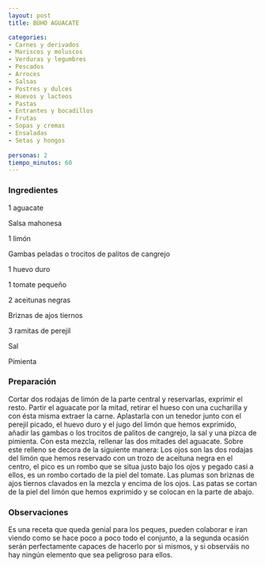 ```yaml
---
layout: post
title: BÚHO AGUACATE

categories:
- Carnes y derivados
- Mariscos y moluscos
- Verduras y legumbres
- Pescados
- Arroces
- Salsas
- Postres y dulces
- Huevos y lacteos
- Pastas
- Entrantes y bocadillos
- Frutas
- Sopas y cremas
- Ensaladas
- Setas y hongos
 
personas: 2 
tiempo_minutos: 60 
---
```

<h3>Ingredientes</h3>
1 aguacate

Salsa mahonesa

1 limón

Gambas peladas o trocitos de palitos de cangrejo

1 huevo duro

1 tomate pequeño

2 aceitunas negras

Briznas de ajos tiernos

3 ramitas de perejil

Sal

Pimienta

<h3>Preparación</h3>
Cortar dos rodajas de limón de la parte central y reservarlas, exprimir el resto. Partir el aguacate por la mitad, retirar el hueso con una cucharilla y con ésta misma extraer la carne. Aplastarla con un tenedor junto con el perejil picado, el huevo duro y el jugo del limón que hemos exprimido, añadir las gambas o los trocitos de palitos de cangrejo, la sal y una pizca de pimienta. Con esta mezcla, rellenar las dos mitades del aguacate. Sobre este relleno se decora de la siguiente manera: Los ojos son las dos rodajas del limón que hemos reservado con un trozo de aceituna negra en el centro, el pico es un rombo que se situa justo bajo los ojos y pegado casi a ellos, es un rombo cortado de la piel del tomate. Las plumas son briznas de ajos tiernos clavados en la mezcla y encima de los ojos. Las patas se cortan de la piel del limón que hemos exprimido y se colocan en la parte de abajo.

<h3>Observaciones</h3>
Es una receta que queda genial para los peques, pueden colaborar e iran viendo como se hace poco a poco todo el conjunto, a la segunda ocasión serán perfectamente capaces de hacerlo por si mismos, y si observáis no hay ningún elemento que sea peligroso para ellos.

